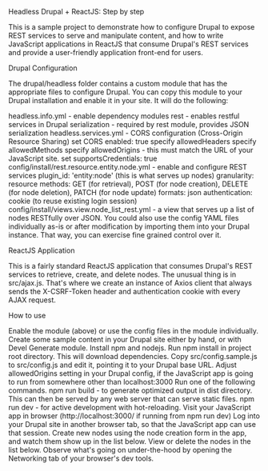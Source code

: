 Headless Drupal + ReactJS: Step by step

This is a sample project to demonstrate how to configure Drupal to expose REST services to serve and manipulate content, and how to write JavaScript applications in ReactJS that consume Drupal's REST services and provide a user-friendly application front-end for users.

Drupal Configuration

The drupal/headless folder contains a custom module that has the appropriate files to configure Drupal. You can copy this module to your Drupal installation and enable it in your site. It will do the following:

headless.info.yml - enable dependency modules
rest - enables restful services in Drupal
serialization - required by rest module, provides JSON serialization
headless.services.yml - CORS configuration (Cross-Origin Resource Sharing)
set CORS enabled: true
specify allowedHeaders
specify allowedMethods
specify allowedOrigins - this must match the URL of your JavaScript site.
set supportsCredentials: true
config/install/rest.resource.entity.node.yml - enable and configure REST services
plugin_id: 'entity:node' (this is what serves up nodes)
granularity: resource
methods: GET (for retrieval), POST (for node creation), DELETE (for node deletion), PATCH (for node update)
formats: json
authentication: cookie (to reuse existing login session)
config/install/views.view.node_list_rest.yml - a view that serves up a list of nodes RESTfully over JSON.
You could also use the config YAML files individually as-is or after modification by importing them into your Drupal instance. That way, you can exercise fine grained control over it.

ReactJS Application

This is a fairly standard ReactJS application that consumes Drupal's REST services to retrieve, create, and delete nodes. The unusual thing is in src/ajax.js. That's where we create an instance of Axios client that always sends the X-CSRF-Token header and authentication cookie with every AJAX request.

How to use

Enable the module (above) or use the config files in the module individually.
Create some sample content in your Drupal site either by hand, or with Devel Generate module.
Install npm and nodejs.
Run npm install in project root directory. This will download dependencies.
Copy src/config.sample.js to src/config.js and edit it, pointing it to your Drupal base URL.
Adjust allowedOrigins setting in your Drupal config, if the JavaScript app is going to run from somewhere other than localhost:3000
Run one of the following commands.
npm run build - to generate optimized output in dist directory. This can then be served by any web server that can serve static files.
npm run dev - for active development with hot-reloading.
Visit your JavaScript app in browser (http://localhost:3000/ if running from npm run dev)
Log into your Drupal site in another browser tab, so that the JavaScript app can use that session.
Create new nodes using the node creation form in the app, and watch them show up in the list below.
View or delete the nodes in the list below.
Observe what's going on under-the-hood by opening the Networking tab of your browser's dev tools.